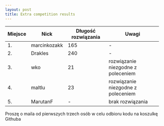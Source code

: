 ```yaml
---
layout: post
title: Extra competition results
---
```


| Miejsce | Nick | Długość rozwiązania |  Uwagi |
| ------ | ------ | ----- |------- |
|1.| marcinkozakk  | 165| - |
|2.| Drakles | 240 | - |
|3.|  wko |   21 | rozwiązanie niezgodne z poleceniem |
|4.| maltlu |23 | rozwiązanie niezgodne z poleceniem |
|5.| MarutanF | -  | brak rozwiązania |


Proszę o maila od pierwszych trzech osób w celu odbioru kodu na koszulkę Githuba